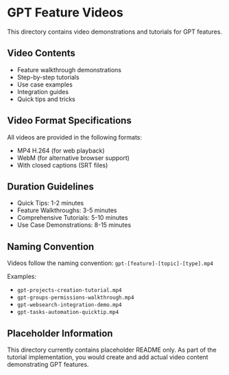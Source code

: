 # GPT Feature Videos

This directory contains video demonstrations and tutorials for GPT features.

## Video Contents

- Feature walkthrough demonstrations
- Step-by-step tutorials
- Use case examples
- Integration guides
- Quick tips and tricks

## Video Format Specifications

All videos are provided in the following formats:
- MP4 H.264 (for web playback)
- WebM (for alternative browser support)
- With closed captions (SRT files)

## Duration Guidelines

- Quick Tips: 1-2 minutes
- Feature Walkthroughs: 3-5 minutes
- Comprehensive Tutorials: 5-10 minutes
- Use Case Demonstrations: 8-15 minutes

## Naming Convention

Videos follow the naming convention:
`gpt-[feature]-[topic]-[type].mp4`

Examples:
- `gpt-projects-creation-tutorial.mp4`
- `gpt-groups-permissions-walkthrough.mp4`
- `gpt-websearch-integration-demo.mp4`
- `gpt-tasks-automation-quicktip.mp4`

## Placeholder Information

This directory currently contains placeholder README only. As part of the tutorial implementation, you would create and add actual video content demonstrating GPT features. 